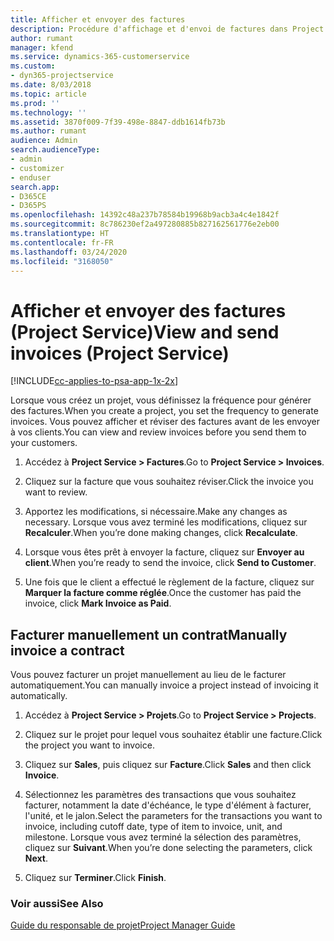 ```yaml
---
title: Afficher et envoyer des factures
description: Procédure d'affichage et d'envoi de factures dans Project Service
author: rumant
manager: kfend
ms.service: dynamics-365-customerservice
ms.custom:
- dyn365-projectservice
ms.date: 8/03/2018
ms.topic: article
ms.prod: ''
ms.technology: ''
ms.assetid: 3870f009-7f39-498e-8847-ddb1614fb73b
ms.author: rumant
audience: Admin
search.audienceType:
- admin
- customizer
- enduser
search.app:
- D365CE
- D365PS
ms.openlocfilehash: 14392c48a237b78584b19968b9acb3a4c4e1842f
ms.sourcegitcommit: 8c786230ef2a497280885b827162561776e2eb00
ms.translationtype: HT
ms.contentlocale: fr-FR
ms.lasthandoff: 03/24/2020
ms.locfileid: "3168050"
---
```

# <a name="view-and-send-invoices-project-service"></a><span data-ttu-id="28660-103">Afficher et envoyer des factures (Project Service)</span><span class="sxs-lookup"><span data-stu-id="28660-103">View and send invoices (Project Service)</span></span>

[!INCLUDE[cc-applies-to-psa-app-1x-2x](../includes/cc-applies-to-psa-app-1x-2x.md)]

<span data-ttu-id="28660-104">Lorsque vous créez un projet, vous définissez la fréquence pour générer des factures.</span><span class="sxs-lookup"><span data-stu-id="28660-104">When you create a project, you set the frequency to generate invoices.</span></span> <span data-ttu-id="28660-105">Vous pouvez afficher et réviser des factures avant de les envoyer à vos clients.</span><span class="sxs-lookup"><span data-stu-id="28660-105">You can view and review invoices before you send them to your customers.</span></span>  
  
1.  <span data-ttu-id="28660-106">Accédez à **Project Service > Factures**.</span><span class="sxs-lookup"><span data-stu-id="28660-106">Go to **Project Service > Invoices**.</span></span>  
  
2.  <span data-ttu-id="28660-107">Cliquez sur la facture que vous souhaitez réviser.</span><span class="sxs-lookup"><span data-stu-id="28660-107">Click the invoice you want to review.</span></span>  
  
3.  <span data-ttu-id="28660-108">Apportez les modifications, si nécessaire.</span><span class="sxs-lookup"><span data-stu-id="28660-108">Make any changes as necessary.</span></span> <span data-ttu-id="28660-109">Lorsque vous avez terminé les modifications, cliquez sur **Recalculer**.</span><span class="sxs-lookup"><span data-stu-id="28660-109">When you’re done making changes, click **Recalculate**.</span></span>  
  
4.  <span data-ttu-id="28660-110">Lorsque vous êtes prêt à envoyer la facture, cliquez sur **Envoyer au client**.</span><span class="sxs-lookup"><span data-stu-id="28660-110">When you’re ready to send the invoice, click **Send to Customer**.</span></span>  
  
5.  <span data-ttu-id="28660-111">Une fois que le client a effectué le règlement de la facture, cliquez sur **Marquer la facture comme réglée**.</span><span class="sxs-lookup"><span data-stu-id="28660-111">Once the customer has paid the invoice, click **Mark Invoice as Paid**.</span></span>  
  
## <a name="manually-invoice-a-contract"></a><span data-ttu-id="28660-112">Facturer manuellement un contrat</span><span class="sxs-lookup"><span data-stu-id="28660-112">Manually invoice a contract</span></span>  
 <span data-ttu-id="28660-113">Vous pouvez facturer un projet manuellement au lieu de le facturer automatiquement.</span><span class="sxs-lookup"><span data-stu-id="28660-113">You can manually invoice a project instead of invoicing it automatically.</span></span>  
  
1.  <span data-ttu-id="28660-114">Accédez à **Project Service > Projets**.</span><span class="sxs-lookup"><span data-stu-id="28660-114">Go to **Project Service > Projects**.</span></span>  
  
2.  <span data-ttu-id="28660-115">Cliquez sur le projet pour lequel vous souhaitez établir une facture.</span><span class="sxs-lookup"><span data-stu-id="28660-115">Click the project you want to invoice.</span></span>  
  
3.  <span data-ttu-id="28660-116">Cliquez sur **Sales**, puis cliquez sur **Facture**.</span><span class="sxs-lookup"><span data-stu-id="28660-116">Click **Sales** and then click **Invoice**.</span></span>  
  
4.  <span data-ttu-id="28660-117">Sélectionnez les paramètres des transactions que vous souhaitez facturer, notamment la date d'échéance, le type d'élément à facturer, l'unité, et le jalon.</span><span class="sxs-lookup"><span data-stu-id="28660-117">Select the parameters for the transactions you want to invoice, including cutoff date, type of item to invoice, unit, and milestone.</span></span> <span data-ttu-id="28660-118">Lorsque vous avez terminé la sélection des paramètres, cliquez sur **Suivant**.</span><span class="sxs-lookup"><span data-stu-id="28660-118">When you’re done selecting the parameters, click **Next**.</span></span>  
  
5.  <span data-ttu-id="28660-119">Cliquez sur **Terminer**.</span><span class="sxs-lookup"><span data-stu-id="28660-119">Click **Finish**.</span></span>  
  
### <a name="see-also"></a><span data-ttu-id="28660-120">Voir aussi</span><span class="sxs-lookup"><span data-stu-id="28660-120">See Also</span></span>  
 [<span data-ttu-id="28660-121">Guide du responsable de projet</span><span class="sxs-lookup"><span data-stu-id="28660-121">Project Manager Guide</span></span>](../project-service/project-manager-guide.md)
